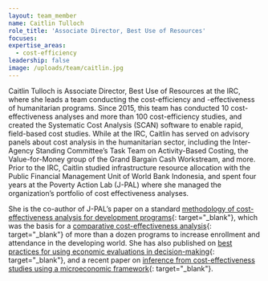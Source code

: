 ```yaml
---
layout: team_member
name: Caitlin Tulloch
role_title: 'Associate Director, Best Use of Resources'
focuses:
expertise_areas:
  - cost-efficiency
leadership: false
image: /uploads/team/caitlin.jpg
---
```


Caitlin Tulloch is Associate Director, Best Use of Resources at the IRC, where she leads a team conducting the cost-efficiency and -effectiveness of humanitarian programs. Since 2015, this team has conducted 10 cost-effectiveness analyses and more than 100 cost-efficiency studies, and created the Systematic Cost Analysis (SCAN) software to enable rapid, field-based cost studies. While at the IRC, Caitlin has served on advisory panels about cost analysis in the humanitarian sector, including the Inter-Agency Standing Committee’s Task Team on Activity-Based Costing, the Value-for-Money group of the Grand Bargain Cash Workstream, and more. Prior to the IRC, Caitlin studied infrastructure resource allocation with the Public Financial Management Unit of World Bank Indonesia, and spent four years at the Poverty Action Lab (J-PAL) where she managed the organization’s portfolio of cost effectiveness analyses. &nbsp;

She is the co-author of J-PAL’s paper on a standard [methodology of cost-effectiveness analysis for development programs](https://www.google.com/url?sa=t&amp;rct=j&amp;q=&amp;esrc=s&amp;source=web&amp;cd=&amp;cad=rja&amp;uact=8&amp;ved=2ahUKEwix89Ot8tnqAhUIi6wKHV5EBqcQFjAAegQIBRAB&amp;url=https%3A%2F%2Feconomics.mit.edu%2Ffiles%2F6959&amp;usg=AOvVaw0FhJFeWh4JKLt3nf5HyNnp){: target="_blank"}, which was the basis for a [comparative cost-effectiveness analysis](https://www.povertyactionlab.org/publication/roll-call-getting-children-school){: target="_blank"} of more than a dozen programs to increase enrollment and attendance in the developing world. She has also published on [best practices for using economic evaluations in decision-making](https://www.tandfonline.com/doi/abs/10.1080/19439342.2012.716857){: target="_blank"}, and a recent paper on [inference from cost-effectiveness studies using a microeconomic framework](https://www.tandfonline.com/eprint/UJEHY6SC5ZHDH6IAEQBW/full?target=10.1080/19439342.2019.1684342){: target="_blank"}.&nbsp;